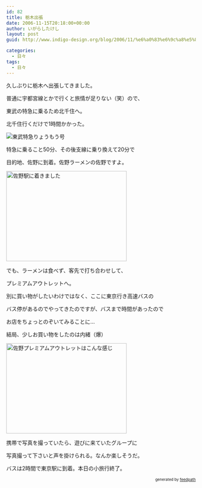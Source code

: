 ```yaml
---
id: 82
title: 栃木出張
date: 2006-11-15T20:18:00+00:00
author: いがらしたけし
layout: post
guid: http://www.indigo-design.org/blog/2006/11/%e6%a0%83%e6%9c%a8%e5%87%ba%e5%bc%b5/

categories:
  - 日々
tags:
  - 日々
---
```

久しぶりに栃木へ出張してきました。

普通に宇都宮線とかで行くと旅情が足りない（笑）ので、
  
  
東武の特急に乗るため北千住へ。
  
  
北千住行くだけで1時間かかった。

<img src="http://indigo-design.org/sample/blog/061115a.jpg" alt="東武特急りょうもう号" border="0" />

特急に乗ること50分、その後支線に乗り換えて20分で
  
  
目的地、佐野に到着。佐野ラーメンの佐野ですよ。

<img style="width: 320px;height: 240px" src="http://indigo-design.org/sample/blog/061115b.jpg" alt="佐野駅に着きました" border="0" />

でも、ラーメンは食べず、客先で打ち合わせして、
  
  
プレミアムアウトレットへ。

別に買い物がしたいわけではなく、ここに東京行き高速バスの
  
  
バス停があるのでやってきたのですが、バスまで時間があったので
  
  
お店をちょっとのぞいてみることに…

結局、少しお買い物をしたのは内緒（爆）

<img style="width: 320px;height: 240px" src="http://indigo-design.org/sample/blog/061115c.jpg" alt="佐野プレミアムアウトレットはこんな感じ" border="0" />

携帯で写真を撮っていたら、遊びに来ていたグループに
  
  
写真撮って下さいと声を掛けられる。なんか楽しそうだ。

バスは2時間で東京駅に到着。本日の小旅行終了。

<div style="text-align: right;font-size: 10px">
  &nbsp;&nbsp;<span>generated by <a href="http://feedpath.jp">feedpath</a></span>
</div>
